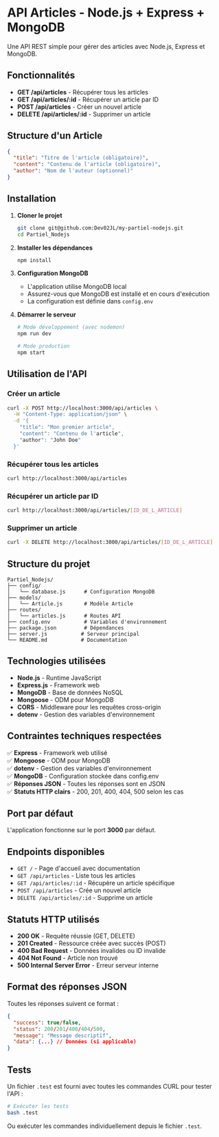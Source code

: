 # API Articles - Node.js + Express + MongoDB

Une API REST simple pour gérer des articles avec Node.js, Express et MongoDB.

## Fonctionnalités

- **GET /api/articles** - Récupérer tous les articles
- **GET /api/articles/:id** - Récupérer un article par ID
- **POST /api/articles** - Créer un nouvel article
- **DELETE /api/articles/:id** - Supprimer un article

## Structure d'un Article

```json
{
  "title": "Titre de l'article (obligatoire)",
  "content": "Contenu de l'article (obligatoire)",
  "author": "Nom de l'auteur (optionnel)"
}
```

## Installation

1. **Cloner le projet**
   ```bash
   git clone git@github.com:Dev02JL/my-partiel-nodejs.git
   cd Partiel_Nodejs
   ```

2. **Installer les dépendances**
   ```bash
   npm install
   ```

3. **Configuration MongoDB**
   - L'application utilise MongoDB local
   - Assurez-vous que MongoDB est installé et en cours d'exécution
   - La configuration est définie dans `config.env`

4. **Démarrer le serveur**
   ```bash
   # Mode développement (avec nodemon)
   npm run dev
   
   # Mode production
   npm start
   ```

## Utilisation de l'API

### Créer un article
```bash
curl -X POST http://localhost:3000/api/articles \
  -H "Content-Type: application/json" \
  -d '{
    "title": "Mon premier article",
    "content": "Contenu de l'article",
    "author": "John Doe"
  }'
```

### Récupérer tous les articles
```bash
curl http://localhost:3000/api/articles
```

### Récupérer un article par ID
```bash
curl http://localhost:3000/api/articles/[ID_DE_L_ARTICLE]
```

### Supprimer un article
```bash
curl -X DELETE http://localhost:3000/api/articles/[ID_DE_L_ARTICLE]
```

## Structure du projet

```
Partiel_Nodejs/
├── config/
│   └── database.js      # Configuration MongoDB
├── models/
│   └── Article.js       # Modèle Article
├── routes/
│   └── articles.js      # Routes API
├── config.env           # Variables d'environnement
├── package.json         # Dépendances
├── server.js           # Serveur principal
└── README.md           # Documentation
```

## Technologies utilisées

- **Node.js** - Runtime JavaScript
- **Express.js** - Framework web
- **MongoDB** - Base de données NoSQL
- **Mongoose** - ODM pour MongoDB
- **CORS** - Middleware pour les requêtes cross-origin
- **dotenv** - Gestion des variables d'environnement

## Contraintes techniques respectées

✅ **Express** - Framework web utilisé  
✅ **Mongoose** - ODM pour MongoDB  
✅ **dotenv** - Gestion des variables d'environnement  
✅ **MongoDB** - Configuration stockée dans config.env  
✅ **Réponses JSON** - Toutes les réponses sont en JSON  
✅ **Statuts HTTP clairs** - 200, 201, 400, 404, 500 selon les cas

## Port par défaut

L'application fonctionne sur le port **3000** par défaut.

## Endpoints disponibles

- `GET /` - Page d'accueil avec documentation
- `GET /api/articles` - Liste tous les articles
- `GET /api/articles/:id` - Récupère un article spécifique
- `POST /api/articles` - Crée un nouvel article
- `DELETE /api/articles/:id` - Supprime un article

## Statuts HTTP utilisés

- **200 OK** - Requête réussie (GET, DELETE)
- **201 Created** - Ressource créée avec succès (POST)
- **400 Bad Request** - Données invalides ou ID invalide
- **404 Not Found** - Article non trouvé
- **500 Internal Server Error** - Erreur serveur interne

## Format des réponses JSON

Toutes les réponses suivent ce format :
```json
{
  "success": true/false,
  "status": 200/201/400/404/500,
  "message": "Message descriptif",
  "data": {...} // Données (si applicable)
}
```

## Tests

Un fichier `.test` est fourni avec toutes les commandes CURL pour tester l'API :

```bash
# Exécuter les tests
bash .test
```

Ou exécuter les commandes individuellement depuis le fichier `.test`. 
